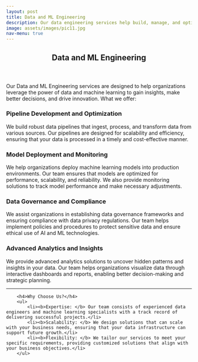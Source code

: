 ```yaml
---
layout: post
title: Data and ML Engineering
description: Our data engineering services help build, manage, and optimize data infrastructures for improved performance and reliability. We offer architecture design, pipeline development, quality management, and performance optimization. For ML engineering, we develop and integrate custom ML models, provide monitoring and maintenance, ensure interpretability, and offer data labeling and annotation. We help enterprises achieve their data goals with robust solutions tailored to their specific needs.
image: assets/images/pic11.jpg
nav-menu: true
---
```


<!-- Main -->
<div id="main" class="alt">

<!-- One -->
<section id="one">
	<div class="inner">
		<header class="major">
			<h1>Data and ML Engineering</h1>
		</header>

<!-- Content -->

<p>Our Data and ML Engineering services are designed to help organizations leverage the power of data and machine learning to gain insights, make better decisions, and drive innovation. What we offer:</p>
<div class="row">
	<div class="6u 12u$(small)">
		<h3>Pipeline Development and Optimization</h3>
		<p>We build robust data pipelines that ingest, process, and transform data from various sources. Our pipelines are designed for scalability and efficiency, ensuring that your data is processed in a timely and cost-effective manner.</p>
	</div>
	<div class="6u$ 12u$(small)">
		<h3>Model Deployment and Monitoring</h3>
		<p>We help organizations deploy machine learning models into production environments. Our team ensures that models are optimized for performance, scalability, and reliability. We also provide monitoring solutions to track model performance and make necessary adjustments.</p>
	</div>
	<!-- Break -->
	<div class="6u 12u$(small)">
		<h3>Data Governance and Compliance</h3>
		<p>We assist organizations in establishing data governance frameworks and ensuring compliance with data privacy regulations. Our team helps implement policies and procedures to protect sensitive data and ensure ethical use of AI and ML technologies.</p>
	</div>
	<div class="6u 12u$(small)">
		<h3>Advanced Analytics and Insights</h3>
		<p>We provide advanced analytics solutions to uncover hidden patterns and insights in your data. Our team helps organizations visualize data through interactive dashboards and reports, enabling better decision-making and strategic planning.</p>
	</div>
</div>

<hr class="major" />

<div class="row">
	<div class="6u 12u$(small)">

		<h4>Why Choose Us?</h4>
		<ul>
			<li><b>Expertise: </b> Our team consists of experienced data engineers and machine learning specialists with a track record of delivering successful projects.</li>
			<li><b>Scalability: </b> We design solutions that can scale with your business needs, ensuring that your data infrastructure can support future growth.</li>
			<li><b>Flexibility: </b> We tailor our services to meet your specific requirements, providing customized solutions that align with your business objectives.</li>
		</ul>
